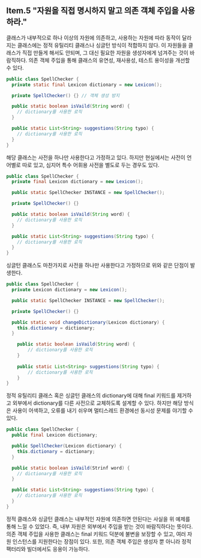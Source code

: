## Item.5 "자원을 직접 명시하지 말고 의존 객체 주입을 사용하라."
클래스가 내부적으로 하나 이상의 자원에 의존하고, 사용하는 자원에 따라 동작이 달라지는 클래스에는
정적 유틸리티 클래스나 싱글턴 방식이 적합하지 않다. 이 자원들을 클래스가 직접 만들게 해서도 안되며,
그 대신 필요한 자원을 생성자에게 넘겨주는 것이 바람직하다. 의존 객체 주입을 통해 클래스의 유연성, 재사용성, 테스트 용이성을 개선할 수 있다.
```java
public class SpellChecker {
  private static final Lexicon dictionary = new Lexicon();

  private SpellChecker() {} // 객체 생성 방지

  public static boolean isVaild(String word) {
    // dictionary를 사용한 로직
  }

  public static List<String> suggestions(String typo) {
    // dictionary를 사용한 로직
  }
}
```
해당 클래스는 사전을 하나만 사용한다고 가정하고 있다. 하지만 현실에서는 사전이 언어별로 따로 있고, 
심지어 특수 어휘용 사전을 별도로 두는 경우도 있다.
```java
public class SpellChecker {
  private final Lexicon dictionary = new Lexicon();

  public static SpellChecker INSTANCE = new SpellChecker();

  private SpellChecker() {}

  public static boolean isVaild(String word) {
    // dictionary를 사용한 로직
  }

  public static List<String> suggestions(String typo) {
    // dictionary를 사용한 로직
  }
}
```
싱글턴 클래스도 마찬가지로 사전을 하나만 사용한다고 가정하므로 위와 같은 단점이 발생한다.
```java
public class SpellChecker {
  private Lexicon dictionary = new Lexicon();

  public static SpellChecker INSTANCE = new SpellChecker();

  private SpellChecker() {}

  public static void changeDictionary(Lexicon dictionary) {
    this.dictionary = dictionary;
  }

	public static boolean isVaild(String word) {
		// dictionary를 사용한 로직
	}
	
	public static List<String> suggestions(String typo) {
		// dictionary를 사용한 로직
	}
}
```
정적 유틸리티 클래스 혹은 싱글턴 클래스의 dictionary에 대해 final 키워드를 제거하고 외부에서
dictionary를 다른 사전으로 교체하도록 설계할 수 있다. 하지만 해당 방식은 사용이 어색하고,
오류를 내기 쉬우며 멀티스레드 환경에선 동시성 문제를 야기할 수 있다.
```java
public class SpellChecker {
  public final Lexicon dictionary;

  public SpellChecker(Lexicon dictionary) {
    this.dictionary = dictionary;
  }

  public static boolean isVaild(Strinf word) {
    // dictionary를 사용한 로직
  }

  public static List<String> suggestions(String typo) {
    // dictionary를 사용한 로직
  }
}
```
정적 클래스와 싱글턴 클래스는 내부적인 자원에 의존하면 안된다는 사실을 위 예제를 통해 느낄 수 있었다.
즉, 내부 자원은 외부에서 주입을 받는 것이 바람직하다는 뜻이다.<br>
의존 객체 주입을 사용한 클래스는 final 키워드 덕분에 불변을 보장할 수 있고, 여러 자원 인스턴스를 지원한다는
장점이 있다. 또한, 의존 객체 주입은 생성자 뿐 아니라 정적 팩터리와 빌더에서도 응용이 가능하다. <br>
